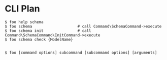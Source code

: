 CLI Plan
========

    $ foo help schema
    $ foo schema                    # call Command\SchemaCommand->execute
    $ foo schema init               # call Command\SchemaCommand\InitCommand->execute
    $ foo schema check {ModelName}


    $ foo [command options] subcommand [subcommand options] [arguments]

